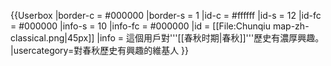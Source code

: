 {{Userbox
  |border-c = #000000
  |border-s = 1
  |id-c     = #ffffff
  |id-s     = 12
  |id-fc    = #000000
  |info-s   = 10
  |info-fc  = #000000
  |id       = [[File:Chunqiu map-zh-classical.png|45px]]
  |info     = 這個用戶對'''[[春秋时期|春秋]]'''歷史有濃厚興趣。
  |usercategory=對春秋歷史有興趣的維基人
}}